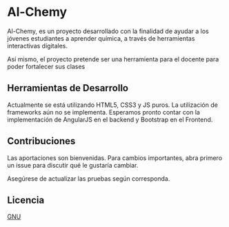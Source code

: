 # Al-Chemy

Al-Chemy, es un proyecto desarrollado con la finalidad de ayudar a los jóvenes estudiantes a aprender química, a través de herramientas interactivas dígitales.

Así mismo, el proyecto pretende ser una herramienta para el docente para poder fortalecer sus clases

## Herramientas de Desarrollo
Actualmente se está utilizando HTML5, CSS3 y JS puros. La utilización de frameworks aún no se implementa. Esperamos pronto contar con la implementación de AngularJS en el backend y Bootstrap en el Frontend.

## Contribuciones
Las aportaciones son bienvenidas. Para cambios importantes, abra primero un issue para discutir qué le gustaría cambiar.

Asegúrese de actualizar las pruebas según corresponda.

## Licencia
[GNU](https://www.gnu.org/licenses/licenses.es.html#GPL)
